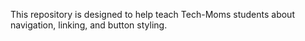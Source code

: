 This repository is designed to help teach Tech-Moms students about navigation, linking, and button styling.
